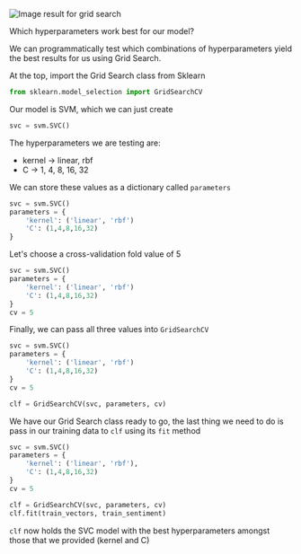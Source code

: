 <!--title={Tuning our Model}-->

![Image result for grid search](https://upload.wikimedia.org/wikipedia/commons/b/b6/Hyperparameter_Optimization_using_Grid_Search.svg)

Which hyperparameters work best for our model?

We can programmatically test which combinations of hyperparameters yield the best results for us using Grid Search.

At the top, import the Grid Search class from Sklearn

```python
from sklearn.model_selection import GridSearchCV
```

Our model is SVM, which we can just create

```python
svc = svm.SVC()
```

The hyperparameters we are testing are:

* kernel &rarr; linear, rbf
* C &rarr; 1, 4, 8, 16, 32

We can store these values as a dictionary called `parameters`

```python
svc = svm.SVC()
parameters = {
    'kernel': ('linear', 'rbf')
	'C': (1,4,8,16,32)
}
```

Let's choose a cross-validation fold value of 5

```python
svc = svm.SVC()
parameters = {
    'kernel': ('linear', 'rbf')
	'C': (1,4,8,16,32)
}
cv = 5
```

Finally, we can pass all three values into `GridSearchCV`

```python
svc = svm.SVC()
parameters = {
    'kernel': ('linear', 'rbf')
	'C': (1,4,8,16,32)
}
cv = 5

clf = GridSearchCV(svc, parameters, cv)
```

We have our Grid Search class ready to go, the last thing we need to do is pass in our training data to `clf` using its `fit` method

```python
svc = svm.SVC()
parameters = {
    'kernel': ('linear', 'rbf'),
	'C': (1,4,8,16,32)
}
cv = 5

clf = GridSearchCV(svc, parameters, cv)
clf.fit(train_vectors, train_sentiment)
```

`clf` now holds the SVC model with the best hyperparameters amongst those that we provided (kernel and C)